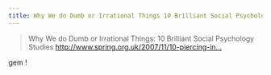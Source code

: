 ```yaml
---
title: Why We do Dumb or Irrational Things 10 Brilliant Social Psychology Studies
---
```


<blockquote>
  <p>Why We do Dumb or Irrational Things: 10 Brilliant Social Psychology Studies
  <a href="http://www.spring.org.uk/2007/11/10-piercing-insights-into-human-nature.php">http://www.spring.org.uk/2007/11/10-piercing-in...</a></p>
</blockquote>

<p>gem !</p>
